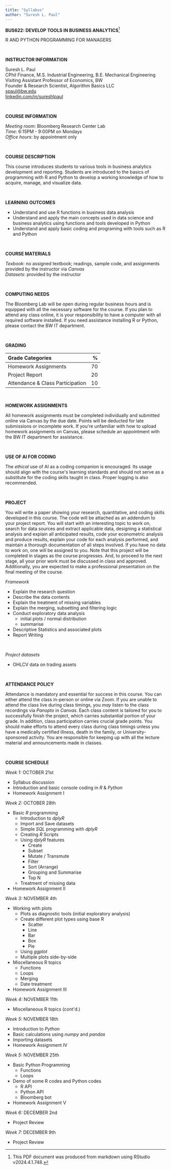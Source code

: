 ```yaml
---
title: "Syllabus"
author: "Suresh L. Paul"
---
```



**BUS622: DEVELOP TOOLS IN BUSINESS ANALYTICS**[^*]

R AND PYTHON PROGRAMMING FOR MANAGERS         

&nbsp;

**INSTRUCTOR INFORMATION**

Suresh L. Paul\
CPhil Finance, M.S. Industrial Engineering, B.E. Mechanical Engineering\
Visiting Assistant Professor of Economics, BW\
Founder & Research Scientist, Algorithm Basics LLC\
[spaul@bw.edu](mailto:spaul@bw.edu)\
[linkedin.com/in/sureshlpaul](https://www.linkedin.com/in/sureshlpaul/)     

&nbsp;

**COURSE INFORMATION**

*Meeting room*: Bloomberg Research Center Lab\
*Time*: 6:15PM - 9:00PM on Mondays\
*Office hours*: by appointment only        

&nbsp;

**COURSE DESCRIPTION** 

This course introduces students to various tools in business analytics development and reporting. Students are introduced to the basics of programming with R and Python to develop a working knowledge of how to acquire, manage, and visualize data.

&nbsp;

**LEARNING OUTCOMES**

- Understand and use R functions in business data analysis
- Understand and apply the main concepts used in data science and business analytics using functions and tools developed in Python
- Understand and apply basic coding and programing with tools such as R and Python

&nbsp;

**COURSE MATERIALS**

*Texbook*: no assigned textbook; readings, sample code, and assignments provided by the instructor via *Canvas*     
*Datasets*: provided by the instructor        

&nbsp;

**COMPUTING NEEDS**

The Bloomberg Lab will be open during regular business hours and is equipped with all the necessary software for the course. If you plan to attend any class online, it is your responsibility to have a computer with all required software installed. If you need assistance installing R or Python, please contact the BW IT department.

&nbsp;

**GRADING**

| Grade Categories                 | %  |
|:---------------------------------|---:|
| Homework Assignments             | 70 |
| Project Report                   | 20 |
| Attendance & Class Participation | 10 |    

&nbsp;


**HOMEWORK ASSIGNMENTS**

All homework assignments must be completed individually and submitted online via Canvas by the due date. Points will be deducted for late submissions or incomplete work. If you're unfamiliar with how to upload homework assignments on Canvas, please schedule an appointment with the BW IT department for assistance.

&nbsp;


**USE OF AI FOR CODING**

The *ethical* use of AI as a coding companion is encouraged. Its usage should align with the course's learning standards and should not serve as a substitute for the coding skills taught in class. Proper logging is also recommended.

&nbsp;


**PROJECT**

You will write a paper showing your research, quantitative, and coding skills developed in this course. The code will be attached as an addendum to your project report. You will start with an interesting topic to work on, search for data sources and extract applicable data, designing a statistical analysis and explain all anticipated results, code your econometric analysis and produce results, explain your code for each analysis performed, and maintain a thorough documentation of all steps involved. If you have no data to work on, one will be assigned to you. Note that this project will be completed in stages as the course progresses. And, to proceed to the next stage, all your prior work must be discussed in class and approved. Additionally, you are expected to make a professional presentation on the final meeting of the course.


*Framework*

- Explain the research question
- Describe the data contents
- Explain the treatment of missing variables
- Explain the merging, subsetting and filtering logic
- Conduct exploratory data analysis
    - initial plots / normal distribution
    - summarise
- Descriptive Statistics and associated plots
- Report Writing

&nbsp;

*Project datasets*

- OHLCV data on trading assets

&nbsp;

**ATTENDANCE POLICY**

Attendance is mandatory and essential for success in this course. You can either attend the class in-person or online via Zoom. If you are unable to attend the class live during class timings, you *may* listen to the class recordings via *Panopto* in *Canvas*. Each class content is tailored for you to successfully finish the project, which carries substantial portion of your grade. In addition, class participation carries crucial grade points. You should make efforts to attend every class during class timings unless you have a medically certified illness, death in the family, or University-sponsored activity. You are responsible for keeping up with all the lecture material and announcements made in classes.     

&nbsp;

**COURSE SCHEDULE**

*Week 1:* OCTOBER 21st

- Syllabus discussion 
- Introduction and basic console coding in *R* & *Python*
- Homework Assignment I

*Week 2:* OCTOBER 28th

- Basic *R* programming
    - Introduction to *dplyR*
    - Import and Save datasets
    - Simple *SQL* programming with *dplyR*
    - Creating *R* Scripts
    - Using *dplyR* features
        - Create
        - Subset
        - Mutate / Transmute
        - Filter
        - Sort (Arrange)
        - Grouping and Summarise
        - Top N
    - Treatment of missing data
- Homework Assignment II

*Week 3:* NOVEMBER 4th

- Working with plots
    - Plots as diagnostic tools (initial exploratory analysis)
    - Create different plot types using base R
        - Scatter
        - Line
        - Bar
        - Box
        - Pie
    - Using *ggplot*
    - Multiple plots side-by-side
- Miscellaneous R topics 
    - Functions
    - Loops
    - Merging
    - Date treatment
- Homework Assignment III

*Week 4:* NOVEMBER 11th

- Miscellaneous R topics (cont'd.)

*Week 5:* NOVEMBER 18th

- Introduction to *Python*
- Basic calculations using *numpy* and *pandas*
- Importing datasets
- Homework Assignment IV

*Week 5:* NOVEMBER 25th

- Basic Python Programming
    - Functions
    - Loops
- Demo of some R codes and Python codes
    - R API
    - Python API
    - Bloomberg bot
- Homework Assignment V

*Week 6:* DECEMBER 2nd

- Project Review

*Week 7:* DECEMBER 9th

- Project Review


<!-- Endnotes -->
[^*]: This PDF document was produced from markdown using RStudio v2024.4.1.748.
